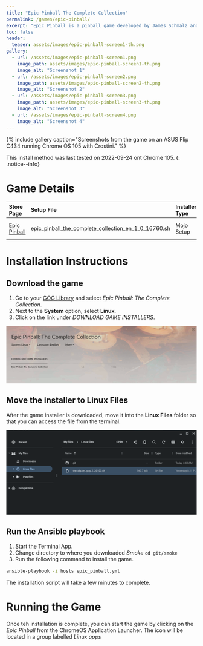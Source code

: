 ```yaml
---
title: "Epic Pinball The Complete Collection"
permalink: /games/epic-pinball/
excerpt: "Epic Pinball is a pinball game developed by James Schmalz and published by Epic MegaGames."
toc: false
header:
  teaser: assets/images/epic-pinball-screen1-th.png
gallery:
  - url: /assets/images/epic-pinball-screen1.png
    image_path: assets/images/epic-pinball-screen1-th.png
    image_alt: "Screenshot 1"
  - url: /assets/images/epic-pinball-screen2.png
    image_path: assets/images/epic-pinball-screen2-th.png
    image_alt: "Screenshot 2"
  - url: /assets/images/epic-pinball-screen3.png
    image_path: assets/images/epic-pinball-screen3-th.png
    image_alt: "Screenshot 3"
  - url: /assets/images/epic-pinball-screen4.png
    image_alt: "Screenshot 4"
---
```


{% include gallery caption="Screenshots from the game on an ASUS Flip C434 running Chrome OS 105 with Crostini." %}

This install method was last tested on 2022-09-24 ont Chrome 105.
{: .notice--info}

# Game Details

| Store Page | Setup File | Installer Type | Game Engine |
|:--|:--|:--|:--|
|[Epic Pinball <i class="fas fa-external-link-alt"></i>](https://www.gog.com/game/epic_pinball_the_complete_collection)| epic_pinball_the_complete_collection_en_1_0_16760.sh | Mojo Setup | [DosBox <i class="fas fa-external-link-alt"></i>](https://www.dosbox.com/) (Open-Source) |

# Installation Instructions

## Download the game

1. Go to your [GOG Library](https://www.gog.com/en/account) and select *Epic Pinball: The Complete Collection*.
2. Next to the **System** option, select **Linux**.
3. Click on the link under *DOWNLOAD GAME INSTALLERS*.

![Epic Pinball Download page](/assets/images/epic-pinball-download.png)

## Move the installer to Linux Files

After the game installer is downloaded, move it into the **Linux Files** folder so that you can access the file from the terminal.

![Epic Pinball installer files](/assets/images/dig-files.png)

## Run the Ansible playbook

1. Start the Terminal App.
2. Change directory to where you downloaded *Smoke* `cd git/smoke`
3. Run the following command to install the game.

~~~bash
ansible-playbook -i hosts epic_pinball.yml
~~~

The installation script will take a few minutes to complete.

# Running the Game

Once teh installation is complete, you can start the game by clicking on the *Epic Pinball* from the ChromeOS Application Launcher.  The icon will be located in a group labelled *Linux apps*
